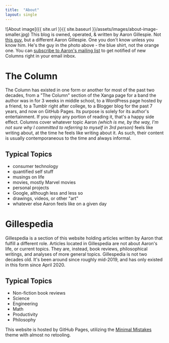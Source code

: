 ```yaml
---
title:  "About"
layout: single
---
```


![About image]({{ site.url }}{{ site.baseurl }}/assets/images/about-image-smaller.jpg)
This blog is owned, operated, & written by Aaron Gillespie. Not [this guy](https://en.wikipedia.org/wiki/Aaron_Gillespie), but a different Aaron Gillespie. One you don't know unless you know him. He's the guy in the photo above - the blue shirt, not the orange one.
You can [subscribe to Aaron's mailing list](http://eepurl.com/gNPOV9) to get notified of new Columns right in your email inbox.  

# The Column
The Column has existed in one form or another for most of the past two decades, from a "The Column" section of the Xanga page for a band the author was in for 3 weeks in middle school, to a WordPress page hosted by a friend, to a Tumblr right after college, to a Blogger blog for the past 7 years, and now on GitHub Pages. Its purpose is solely for its author's entertainment. If you enjoy any portion of reading it, that's a happy side effect.
Columns cover whatever topic Aaron *(which is me, by the way, I'm not sure why I committed to referring to myself in 3rd person)* feels like writing about, at the time he feels like writing about it. As such, their content is usually contemporaneous to the time and always informal.
## Typical Topics
- consumer technology
- quantified self stuff
- musings on life
- movies, mostly Marvel movies
- personal projects
- Google, although less and less so
- drawings, videos, or other "art"
- whatever else Aaron feels like on a given day  

# Gillespedia
Gillespedia is a section of this website holding articles written by Aaron that fulfill a different role. Articles located in Gillespedia are not about Aaron's life, or current topics. They are, instead, book reviews, philosophical writings, and analyses of more general topics. Gillespedia is not two decades old. It's been around since roughly mid-2019, and has only existed in this form since April 2020. 
## Typical Topics
- Non-fiction book reviews
- Science
- Engineering
- Math
- Productivity
- Philosophy

This website is hosted by GitHub Pages, utilizing the [Minimal Mistakes](https://mmistakes.github.io/minimal-mistakes/) theme with almost no retooling.